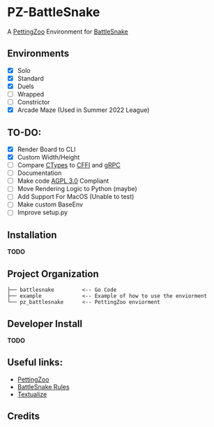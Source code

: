 # PZ-BattleSnake

A [PettingZoo](https://github.com/Farama-Foundation/PettingZoo) Environment for [BattleSnake](https://play.battlesnake.com/)

## Environments

- [X] Solo
- [X] Standard
- [X] Duels
- [ ] Wrapped
- [ ] Constrictor
- [X] Arcade Maze (Used in Summer 2022 League)

## TO-DO:

- [X] Render Board to CLI
- [X] Custom Width/Height
- [ ] Compare [CTypes](https://docs.python.org/3/library/ctypes.html) to [CFFI](https://cffi.readthedocs.io/en/latest/) and [gRPC](https://grpc.io/)
- [ ] Documentation
- [ ] Make code [AGPL 3.0](https://choosealicense.com/licenses/agpl-3.0/) Compliant
- [ ] Move Rendering Logic to Python (maybe)
- [ ] Add Support For MacOS (Unable to test)
- [ ] Make custom BaseEnv
- [ ] Improve setup.py
 
## Installation

**TODO**

## Project Organization

```
├── battlesnake         <-- Go Code
├── example             <-- Example of how to use the enviorment
└── pz_battlesnake      <-- PettingZoo enviorment
```

## Developer Install

**TODO**

## Useful links:

- [PettingZoo](https://github.com/Farama-Foundation/PettingZoo)
- [BattleSnake Rules](https://github.com/BattlesnakeOfficial/rules/)
- [Textualize](https://www.textualize.io/)

## Credits 
